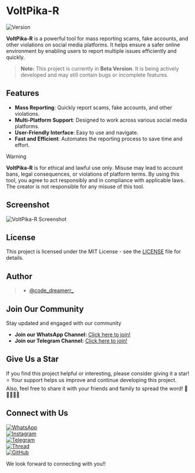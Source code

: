 # VoltPika-R
![Version](https://img.shields.io/badge/version-Beta-blue)

**VoltPika-R** is a powerful tool for mass reporting scams, fake accounts, and other violations on social media platforms. It helps ensure a safer online environment by enabling users to report multiple issues efficiently and quickly.
> **Note:** This project is currently in **Beta Version**. It is being actively developed and may still contain bugs or incomplete features.

## Features
- **Mass Reporting**: Quickly report scams, fake accounts, and other violations.
- **Multi-Platform Support**: Designed to work across various social media platforms.
- **User-Friendly Interface**: Easy to use and navigate.
- **Fast and Efficient**: Automates the reporting process to save time and effort.

> [!WARNING]
> **VoltPika-R** is for ethical and lawful use only. Misuse may lead to account bans, legal consequences, or violations of platform terms. By using this tool, you agree to act responsibly and in compliance with applicable laws. The creator is not responsible for any misuse of this tool.

## Screenshot
![VoltPika-R Screenshot](link-to-your-screenshot.png)  

## License

This project is licensed under the MIT License - see the [LICENSE](LICENSE) file for details.

## Author
>- [@code_dreamerr_](https://www.instagram.com/code_dreamerr_)

## Join Our Community
Stay updated and engaged with our community
- **Join our WhatsApp Channel:** [Click here to join!](https://whatsapp.com/channel/0029VauW58x6GcGNfEXoZx41)
- **Join our Telegram Channel:** [Click here to join!](https://t.me/pyhacker01)

## Give Us a Star
If you find this project helpful or interesting, please consider giving it a star! ⭐ Your support helps us improve and continue developing this project.  
Also, feel free to share it with your friends and family to spread the word! 📢👨‍👩‍👧‍👦

## Connect with Us

[![WhatsApp](https://img.shields.io/badge/Join%20Our%20Group-25D366?style=flat&logo=whatsapp&logoColor=white)](https://wa.me/yourwhatsapplink)  
[![Instagram](https://img.shields.io/badge/Follow%20Us-E4405F?style=flat&logo=instagram&logoColor=white)](https://www.instagram.com/yourinstagrampage)  
[![Telegram](https://img.shields.io/badge/Join%20Our%20Channel-0088CC?style=flat&logo=telegram&logoColor=white)](https://t.me/yourtelegramchannel)  
[![Thread](https://img.shields.io/badge/Follow%20Us%20on%20Thread-000000?style=flat&logo=threads&logoColor=white)](https://www.threads.net/yourthreadlink)  
[![GitHub](https://img.shields.io/badge/Check%20Our%20GitHub-181717?style=flat&logo=github&logoColor=white)](https://github.com/yourgithubusername)

We look forward to connecting with you!!




